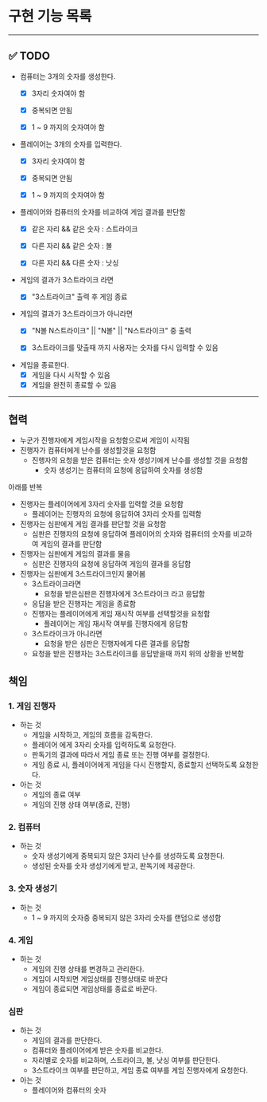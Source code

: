# 구현 기능 목록

---

## ✅ TODO

- 컴퓨터는 3개의 숫자를 생성한다.
    - [x] 3자리 숫자여야 함
    - [x] 중복되면 안됨
    - [x] 1 ~ 9 까지의 숫자여야 함


- 플레이어는 3개의 숫자를 입력한다.
    - [x] 3자리 숫자여야 함
    - [x] 중복되면 안됨
    - [x] 1 ~ 9 까지의 숫자여야 함


- 플레이어와 컴퓨터의 숫자를 비교하여 게임 결과를 판단함
    - [x] 같은 자리 && 같은 숫자 : 스트라이크
    - [x] 다른 자리 && 같은 숫자 : 볼
    - [x] 다른 자리 && 다른 숫자 : 낫싱


- 게임의 결과가 3스트라이크 라면
    - [x] "3스트라이크" 출력 후 게임 종료


- 게임의 결과가 3스트라이크가 아니라면
    - [x] "N볼 N스트라이크" || "N볼" || "N스트라이크" 중 출력
    - [x] 3스트라이크를 맞출때 까지 사용자는 숫자를 다시 입력할 수 있음


- 게임을 종료한다.
    - [x] 게임을 다시 시작할 수 있음
    - [x] 게임을 완전히 종료할 수 있음

---

## 협력

- 누군가 진행자에게 게임시작을 요청함으로써 게임이 시작됨
- 진행자가 컴퓨터에게 난수를 생성할것을 요청함
    - 진행자의 요청을 받은 컴퓨터는 숫자 생성기에게 난수를 생성할 것을 요청함
        - 숫자 생성기는 컴퓨터의 요청에 응답하여 숫자를 생성함

아래를 반복

- 진행자는 플레이어에게 3자리 숫자를 입력할 것을 요청함
    - 플레이어는 진행자의 요청에 응답하여 3자리 숫자를 입력함
- 진행자는 심판에게 게임 결과를 판단할 것을 요청함
    - 심판은 진행자의 요청에 응답하여 플레이어의 숫자와 컴퓨터의 숫자를 비교하여 게임의 결과를 판단함
- 진행자는 심판에게 게임의 결과를 물음
    - 심판은 진행자의 요청에 응답하여 게임의 결과를 응답함
- 진행자는 심판에게 3스트라이크인지 물어봄
    - 3스트라이크라면
        - 요청을 받은심판은 진행자에게 3스트라이크 라고 응답함
    - 응답을 받은 진행자는 게임을 종료함
    - 진행자는 플레이어에게 게임 재시작 여부를 선택할것을 요청함
        - 플레이어는 게임 재시작 여부를 진행자에게 응답함
    - 3스트라이크가 아니라면
        - 요청을 받은 심판은 진행자에게 다른 결과를 응답함
    - 요청을 받은 진행자는 3스트라이크를 응답받을때 까지 위의 상황을 반복함

## 책임

### 1. 게임 진행자

- 하는 것
    - 게임을 시작하고, 게임의 흐름을 감독한다.
    - 플레이어 에게 3자리 숫자를 입력하도록 요청한다.
    - 판독기의 결과에 따라서 게임 종료 또는 진행 여부를 결정한다.
    - 게임 종료 시, 플레이어에게 게임을 다시 진행할지, 종료할지 선택하도록 요청한다.
- 아는 것
    - 게임의 종료 여부
    - 게임의 진행 상태 여부(종료, 진행)

### 2. 컴퓨터

- 하는 것
    - 숫자 생성기에게 중복되지 않은 3자리 난수를 생성하도록 요청한다.
    - 생성된 숫자를 숫자 생성기에게 받고, 판독기에 제공한다.

### 3. 숫자 생성기

- 하는 것
    - 1 ~ 9 까지의 숫자중 중복되지 않은 3자리 숫자를 랜덤으로 생성함

### 4. 게임

- 하는 것
    - 게임의 진행 상태를 변경하고 관리한다.
    - 게임이 시작되면 게임상태를 진행상태로 바꾼다
    - 게임이 종료되면 게임상태를 종료로 바꾼다.

### 심판

- 하는 것
    - 게임의 결과를 판단한다.
    - 컴퓨터와 플레이어에게 받은 숫자를 비교한다.
    - 자리별로 숫자를 비교하며, 스트라이크, 볼, 낫싱 여부를 판단한다.
    - 3스트라이크 여부를 판단하고, 게임 종료 여부를 게임 진행자에게 요청한다.
- 아는 것
    - 플레이어와 컴퓨터의 숫자

